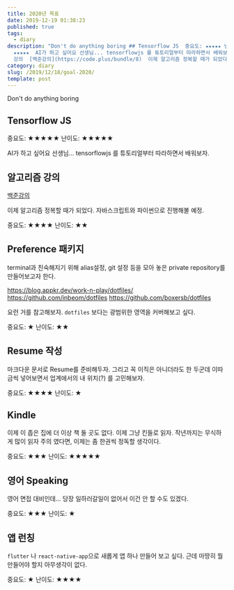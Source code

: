 ```yaml
---
title: 2020년 목표
date: 2019-12-19 01:38:23
published: true
tags:
  - diary
description: "Don't do anything boring ## Tensorflow JS  중요도: ★★★★★ 난이도:
  ★★★★★  AI가 하고 싶어요 선생님... tensorflowjs 를 튜토리얼부터 따라하면서 배워보자.  ## 알고리즘
  강의  [백준강의](https://code.plus/bundle/8)  이제 알고리즘 정복할 때가 되었다. 자바스크립트와 파이썬으..."
category: diary
slug: /2019/12/18/goal-2020/
template: post
---
```


Don't do anything boring

## Tensorflow JS

중요도: ★★★★★
난이도: ★★★★★

AI가 하고 싶어요 선생님... tensorflowjs 를 튜토리얼부터 따라하면서 배워보자.

## 알고리즘 강의

[백준강의](https://code.plus/bundle/8)

이제 알고리즘 정복할 때가 되었다. 자바스크립트와 파이썬으로 진행해볼 예정.

중요도: ★★★★
난이도: ★★

## Preference 패키지

terminal과 친숙해지기 위해 alias설정, git 설정 등을 모아 놓은 private repository를 만들어보고자 한다.

https://blog.appkr.dev/work-n-play/dotfiles/
https://github.com/inbeom/dotfiles
https://github.com/boxersb/dotfiles

요런 거를 참고해보자. `dotfiles` 보다는 광범위한 영역을 커버해보고 싶다.

중요도: ★
난이도: ★★

## Resume 작성

마크다운 문서로 Resume를 준비해두자. 그리고 꼭 이직은 아니더라도 한 두군데 이따금씩 넣어보면서 업계에서의 내 위치(?) 를 고민해보자.

중요도: ★★★★
난이도: ★

## Kindle

이제 이 좁은 집에 더 이상 책 둘 곳도 없다. 이제 그냥 킨들로 읽자. 작년까지는 무식하게 많이 읽자 주의 였다면, 이제는 좀 한권씩 정독할 생각이다.

중요도: ★★★
난이도: ★★★★★

## 영어 Speaking

영어 면접 대비인데... 당장 일하러갈일이 없어서 이건 안 할 수도 있겠다.

중요도: ★★★
난이도: ★

## 앱 런칭

`flutter` 나 `react-native-app`으로 새롭게 앱 하나 만들어 보고 싶다. 근데 마땅히 뭘 만들어야 할지 아무생각이 없다.

중요도: ★
난이도: ★★★★
